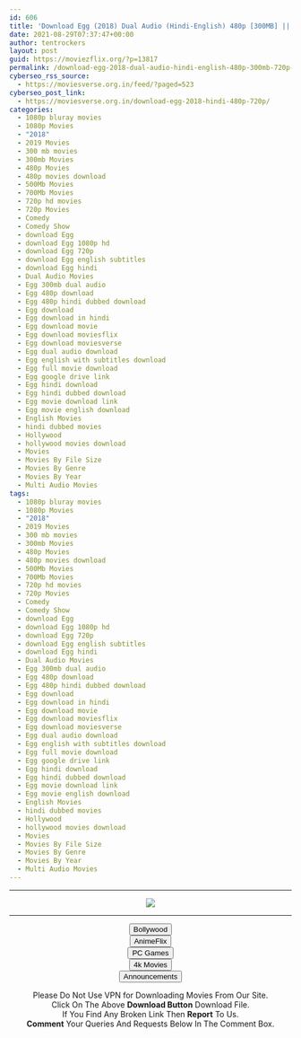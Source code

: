 ```yaml
---
id: 606
title: 'Download Egg (2018) Dual Audio (Hindi-English) 480p [300MB] || 720p [800MB]'
date: 2021-08-29T07:37:47+00:00
author: tentrockers
layout: post
guid: https://moviezflix.org/?p=13817
permalink: /download-egg-2018-dual-audio-hindi-english-480p-300mb-720p-800mb/
cyberseo_rss_source:
  - https://moviesverse.org.in/feed/?paged=523
cyberseo_post_link:
  - https://moviesverse.org.in/download-egg-2018-hindi-480p-720p/
categories:
  - 1080p bluray movies
  - 1080p Movies
  - "2018"
  - 2019 Movies
  - 300 mb movies
  - 300mb Movies
  - 480p Movies
  - 480p movies download
  - 500Mb Movies
  - 700Mb Movies
  - 720p hd movies
  - 720p Movies
  - Comedy
  - Comedy Show
  - download Egg
  - download Egg 1080p hd
  - download Egg 720p
  - download Egg english subtitles
  - download Egg hindi
  - Dual Audio Movies
  - Egg 300mb dual audio
  - Egg 480p download
  - Egg 480p hindi dubbed download
  - Egg download
  - Egg download in hindi
  - Egg download movie
  - Egg download moviesflix
  - Egg download moviesverse
  - Egg dual audio download
  - Egg english with subtitles download
  - Egg full movie download
  - Egg google drive link
  - Egg hindi download
  - Egg hindi dubbed download
  - Egg movie download link
  - Egg movie english download
  - English Movies
  - hindi dubbed movies
  - Hollywood
  - hollywood movies download
  - Movies
  - Movies By File Size
  - Movies By Genre
  - Movies By Year
  - Multi Audio Movies
tags:
  - 1080p bluray movies
  - 1080p Movies
  - "2018"
  - 2019 Movies
  - 300 mb movies
  - 300mb Movies
  - 480p Movies
  - 480p movies download
  - 500Mb Movies
  - 700Mb Movies
  - 720p hd movies
  - 720p Movies
  - Comedy
  - Comedy Show
  - download Egg
  - download Egg 1080p hd
  - download Egg 720p
  - download Egg english subtitles
  - download Egg hindi
  - Dual Audio Movies
  - Egg 300mb dual audio
  - Egg 480p download
  - Egg 480p hindi dubbed download
  - Egg download
  - Egg download in hindi
  - Egg download movie
  - Egg download moviesflix
  - Egg download moviesverse
  - Egg dual audio download
  - Egg english with subtitles download
  - Egg full movie download
  - Egg google drive link
  - Egg hindi download
  - Egg hindi dubbed download
  - Egg movie download link
  - Egg movie english download
  - English Movies
  - hindi dubbed movies
  - Hollywood
  - hollywood movies download
  - Movies
  - Movies By File Size
  - Movies By Genre
  - Movies By Year
  - Multi Audio Movies
---
```

<center>
  </p> 
  
  <hr />
  
  <p>
    <a href="http://gdrivepro.xyz/join.php" data-wpel-link="external" target="_blank" rel="nofollow external noopener noreferrer"><img src="https://i.imgur.com/FhMdWdW.png" /></a>
  </p>
  
  <hr />
  
  <p>
    <a href="https://dogemovies.xyz" target="_blank" data-wpel-link="external" rel="nofollow external noopener noreferrer"><button class="button button5">Bollywood</button></a><br /> <a href="https://animeflix.in" target="_blank" data-wpel-link="external" rel="nofollow external noopener noreferrer"><button class="button button5">AnimeFlix</button></a><br /> <a href="https://gamesflix.net/" target="_blank" data-wpel-link="external" rel="nofollow external noopener noreferrer"><button class="button button5">PC Games</button></a><br /> <a href="https://uhdmovies.in" target="_blank" data-wpel-link="external" rel="nofollow external noopener noreferrer"><button class="button button5">4k Movies</button></a><br /> <a href="https://moviesverse.org.in/announcements/" target="_blank" data-wpel-link="internal" rel="noopener"><button class="button button5">Announcements</button></a>
  </p>
  
  <div class="alert alert-danger">
    Please Do Not Use VPN for Downloading Movies From Our Site.
  </div>
  
  <div class="alert alert-success">
    Click On The Above <strong>Download Button</strong> Download File.
  </div>
  
  <div class="alert alert-warning">
    If You Find Any Broken Link Then <strong>Report</strong> To Us.
  </div>
  
  <div class="alert alert-info">
    <strong>Comment</strong> Your Queries And Requests Below In The Comment Box.
  </div>
  
  <p>
    </center>
  </p>
